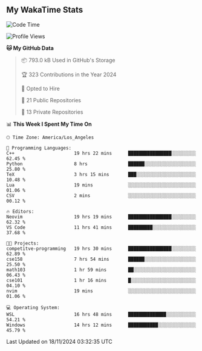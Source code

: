 ## My WakaTime Stats
<!--START_SECTION:waka-->
![Code Time](http://img.shields.io/badge/Code%20Time-146%20hrs%2032%20mins-blue)

![Profile Views](http://img.shields.io/badge/Profile%20Views-0-blue)

**🐱 My GitHub Data** 

> 📦 793.0 kB Used in GitHub's Storage 
 > 
> 🏆 323 Contributions in the Year 2024
 > 
> 💼 Opted to Hire
 > 
> 📜 21 Public Repositories 
 > 
> 🔑 13 Private Repositories 
 > 
📊 **This Week I Spent My Time On** 

```text
🕑︎ Time Zone: America/Los_Angeles

💬 Programming Languages: 
C++                      19 hrs 22 mins      ████████████████░░░░░░░░░   62.45 % 
Python                   8 hrs               ██████░░░░░░░░░░░░░░░░░░░   25.80 % 
TeX                      3 hrs 15 mins       ███░░░░░░░░░░░░░░░░░░░░░░   10.48 % 
Lua                      19 mins             ░░░░░░░░░░░░░░░░░░░░░░░░░   01.06 % 
CSV                      2 mins              ░░░░░░░░░░░░░░░░░░░░░░░░░   00.12 % 

🔥 Editors: 
Neovim                   19 hrs 19 mins      ████████████████░░░░░░░░░   62.32 % 
VS Code                  11 hrs 41 mins      █████████░░░░░░░░░░░░░░░░   37.68 % 

🐱‍💻 Projects: 
competitve-programming   19 hrs 30 mins      ████████████████░░░░░░░░░   62.89 % 
cse158                   7 hrs 54 mins       ██████░░░░░░░░░░░░░░░░░░░   25.50 % 
math103                  1 hr 59 mins        ██░░░░░░░░░░░░░░░░░░░░░░░   06.43 % 
cse101                   1 hr 16 mins        █░░░░░░░░░░░░░░░░░░░░░░░░   04.10 % 
nvim                     19 mins             ░░░░░░░░░░░░░░░░░░░░░░░░░   01.06 % 

💻 Operating System: 
WSL                      16 hrs 48 mins      ██████████████░░░░░░░░░░░   54.21 % 
Windows                  14 hrs 12 mins      ███████████░░░░░░░░░░░░░░   45.79 % 
```


 Last Updated on 18/11/2024 03:32:35 UTC
<!--END_SECTION:waka-->

